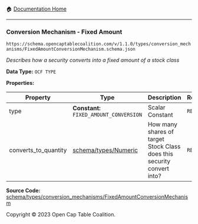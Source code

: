 :house: [Documentation Home](../../../../README.md)

---

### Conversion Mechanism - Fixed Amount

`https://schema.opencaptablecoalition.com/v/1.1.0/types/conversion_mechanisms/FixedAmountConversionMechanism.schema.json`

_Describes how a security converts into a fixed amount of a stock class_

**Data Type:** `OCF TYPE`

**Properties:**

| Property             | Type                                    | Description                                                            | Required   |
| -------------------- | --------------------------------------- | ---------------------------------------------------------------------- | ---------- |
| type                 | **Constant:** `FIXED_AMOUNT_CONVERSION` | Scalar Constant                                                        | `REQUIRED` |
| converts_to_quantity | [schema/types/Numeric](../Numeric.md)   | How many shares of target Stock Class does this security convert into? | `REQUIRED` |

**Source Code:** [schema/types/conversion_mechanisms/FixedAmountConversionMechanism](../../../../../schema/types/conversion_mechanisms/FixedAmountConversionMechanism.schema.json)

Copyright © 2023 Open Cap Table Coalition.
